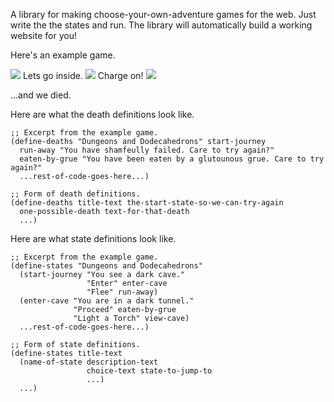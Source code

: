 A library for making choose-your-own-adventure games for the web. Just write the the states and run. The library will automatically build a working website for you!

Here's an example game.

<img src="http://i.imgur.com/8Wosrn3.png"/>
Lets go inside.

<img src="http://i.imgur.com/PPs1Adf.png"/>
Charge on!

<img src="http://i.imgur.com/arcJgxq.png"/>

...and we died.

Here are what the death definitions look like.
```racket
;; Excerpt from the example game.
(define-deaths "Dungeons and Dodecahedrons" start-journey
  run-away "You have shamfeully failed. Care to try again?"
  eaten-by-grue "You have been eaten by a glutounous grue. Care to try again?"
  ...rest-of-code-goes-here...)

;; Form of death definitions.
(define-deaths title-text the-start-state-so-we-can-try-again
  one-possible-death text-for-that-death
  ...)

```

Here are what state definitions look like.
```racket
;; Excerpt from the example game.
(define-states "Dungeons and Dodecahedrons"
  (start-journey "You see a dark cave."
                 "Enter" enter-cave
                 "Flee" run-away)
  (enter-cave "You are in a dark tunnel."
              "Proceed" eaten-by-grue
              "Light a Torch" view-cave)
  ...rest-of-code-goes-here...)

;; Form of state definitions.
(define-states title-text
  (name-of-state description-text
                 choice-text state-to-jump-to
                 ...)
  ...)
```

